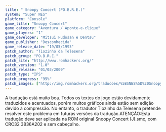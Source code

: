 ```yaml
---
title: " Snoopy Concert (PO.B.R.E.)"
system: "Super NES"
platform: "Console"
game_title: "Snoopy Concert"
game_category: "Aventura / Aponte-e-clique"
game_players: "1"
game_developer: "Mitsui Fudosan e Dentsu"
game_publisher: "Desconhecida"
game_release_date: "19/05/1995"
patch_author: "Tiozinho da Telesena"
patch_group: "PO.B.R.E."
patch_site: "http://www.romhackers.org/"
patch_version: "1.0"
patch_release: "01/03/2009"
patch_type: "IPS"
patch_progress: "95%"
patch_images: ["http://img.romhackers.org/traducoes/%5BSNES%5D%20Snoopy%20Concert%20-%20POBRE%20-%201.png","http://img.romhackers.org/traducoes/%5BSNES%5D%20Snoopy%20Concert%20-%20POBRE%20-%202.png","http://img.romhackers.org/traducoes/%5BSNES%5D%20Snoopy%20Concert%20-%20POBRE%20-%203.png"]
---
```

A tradução está muito boa. Todos os textos do jogo estão devidamente traduzidos e acentuados, porém muitos gráficos ainda estão sem edição devido à compressão. No entanto, o tradutor Tiozinho da Telesena pretende resolver este problema em futuras versões da tradução.ATENÇÃO:Esta tradução deve ser aplicada na ROM original Snoopy Concert (J).smc, com CRC32 3836A202 e sem cabeçalho.